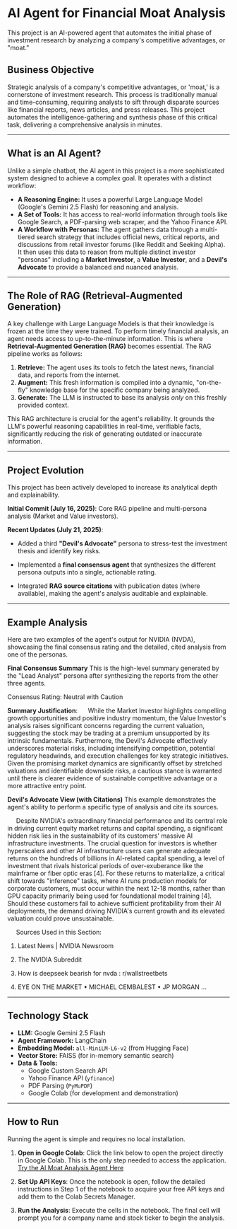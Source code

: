 # AI Agent for Financial Moat Analysis

This project is an AI-powered agent that automates the initial phase of investment research by analyzing a company's competitive advantages, or "moat."

## Business Objective

Strategic analysis of a company's competitive advantages, or 'moat,' is a cornerstone of investment research. This process is traditionally manual and time-consuming, requiring analysts to sift through disparate sources like financial reports, news articles, and press releases. This project automates the intelligence-gathering and synthesis phase of this critical task, delivering a comprehensive analysis in minutes.

---

## What is an AI Agent?

Unlike a simple chatbot, the AI agent in this project is a more sophisticated system designed to achieve a complex goal. It operates with a distinct workflow:

* **A Reasoning Engine:** It uses a powerful Large Language Model (Google's Gemini 2.5 Flash) for reasoning and analysis.
* **A Set of Tools:** It has access to real-world information through tools like Google Search, a PDF-parsing web scraper, and the Yahoo Finance API.
* **A Workflow with Personas:** The agent gathers data through a multi-tiered search strategy that includes official news, critical reports, and discussions from retail investor forums (like Reddit and Seeking Alpha). It then uses this data to reason from multiple distinct investor "personas" including a **Market Investor**, a **Value Investor**, and a **Devil's Advocate** to provide a balanced and nuanced analysis.

---

## The Role of RAG (Retrieval-Augmented Generation)

A key challenge with Large Language Models is that their knowledge is frozen at the time they were trained. To perform timely financial analysis, an agent needs access to up-to-the-minute information. This is where **Retrieval-Augmented Generation (RAG)** becomes essential. The RAG pipeline works as follows:

1.  **Retrieve:** The agent uses its tools to fetch the latest news, financial data, and reports from the internet.
2.  **Augment:** This fresh information is compiled into a dynamic, "on-the-fly" knowledge base for the specific company being analyzed.
3.  **Generate:** The LLM is instructed to base its analysis *only* on this freshly provided context.

This RAG architecture is crucial for the agent's reliability. It grounds the LLM's powerful reasoning capabilities in real-time, verifiable facts, significantly reducing the risk of generating outdated or inaccurate information.


---
## Project Evolution

This project has been actively developed to increase its analytical depth and explainability.

**Initial Commit (July 16, 2025)**: Core RAG pipeline and multi-persona analysis (Market and Value investors).

**Recent Updates (July 21, 2025)**:

* Added a third **"Devil's Advocate"** persona to stress-test the investment thesis and identify key risks.

* Implemented a **final consensus agent** that synthesizes the different persona outputs into a single, actionable rating.

* Integrated **RAG source citations** with publication dates (where available), making the agent's analysis auditable and explainable.

---

## Example Analysis

Here are two examples of the agent's output for NVIDIA (NVDA), showcasing the final consensus rating and the detailed, cited analysis from one of the personas.

**Final Consensus Summary**
This is the high-level summary generated by the "Lead Analyst" persona after synthesizing the reports from the other three agents.

Consensus Rating: Neutral with Caution

**Summary Justification**:
&nbsp;&nbsp;&nbsp;&nbsp; While the Market Investor highlights compelling growth opportunities and positive industry momentum, the Value Investor's analysis raises significant concerns regarding the current valuation, suggesting the stock may be trading at a premium unsupported by its intrinsic fundamentals. Furthermore, the Devil's Advocate effectively underscores material risks, including intensifying competition, potential regulatory headwinds, and execution challenges for key strategic initiatives. Given the promising market dynamics are significantly offset by stretched valuations and identifiable downside risks, a cautious stance is warranted until there is clearer evidence of sustainable competitive advantage or a more attractive entry point.

**Devil's Advocate View (with Citations)**
This example demonstrates the agent's ability to perform a specific type of analysis and cite its sources.

&nbsp;&nbsp;&nbsp;&nbsp; Despite NVIDIA's extraordinary financial performance and its central role in driving current equity market returns and capital spending, a significant hidden risk lies in the sustainability of its customers' massive AI infrastructure investments. The crucial question for investors is whether hyperscalers and other AI infrastructure users can generate adequate returns on the hundreds of billions in AI-related capital spending, a level of investment that rivals historical periods of over-exuberance like the mainframe or fiber optic eras [4]. For these returns to materialize, a critical shift towards "inference" tasks, where AI runs production models for corporate customers, must occur within the next 12-18 months, rather than GPU capacity primarily being used for foundational model training [4]. Should these customers fail to achieve sufficient profitability from their AI deployments, the demand driving NVIDIA's current growth and its elevated valuation could prove unsustainable.

&nbsp;&nbsp;&nbsp;&nbsp; Sources Used in this Section:

1.  Latest News | NVIDIA Newsroom

2.  The NVIDIA Subreddit

3.  How is deepseek bearish for nvda : r/wallstreetbets

4.  EYE ON THE MARKET • MICHAEL CEMBALEST • JP MORGAN ...

---

## Technology Stack

* **LLM:** Google Gemini 2.5 Flash
* **Agent Framework:** LangChain
* **Embedding Model:** `all-MiniLM-L6-v2` (from Hugging Face)
* **Vector Store:** FAISS (for in-memory semantic search)
* **Data & Tools:**
    * Google Custom Search API
    * Yahoo Finance API (`yfinance`)
    * PDF Parsing (`PyMuPDF`)
    * Google Colab (for development and demonstration)

---

## How to Run

Running the agent is simple and requires no local installation.

1. **Open in Google Colab**:
Click the link below to open the project directly in Google Colab. This is the only step needed to access the application.
[Try the AI Moat Analysis Agent Here](https://colab.research.google.com/github/eriktaylor/ai-agent-moat/blob/main/app.ipynb)

2. **Set Up API Keys**:
Once the notebook is open, follow the detailed instructions in Step 1 of the notebook to acquire your free API keys and add them to the Colab Secrets Manager.

3. **Run the Analysis**:
Execute the cells in the notebook. The final cell will prompt you for a company name and stock ticker to begin the analysis.
